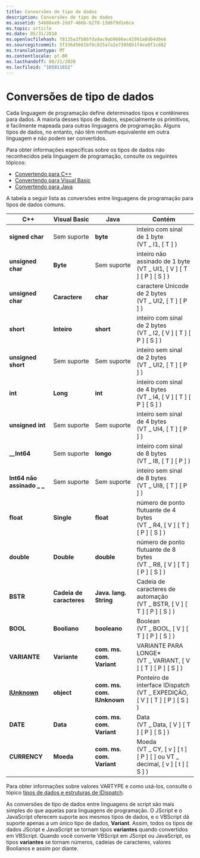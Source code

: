 ```yaml
---
title: Conversões de tipo de dados
description: Conversões de tipo de dados
ms.assetid: 54688ee9-2dd7-466b-b278-13d6f9d1e6ce
ms.topic: article
ms.date: 05/31/2018
ms.openlocfilehash: f8135a3fb86fda9ac9ab9666ec42991a8d04d9e6
ms.sourcegitcommit: 5f33645661bf8c825a7a2e73950b1f4ea0f1cd82
ms.translationtype: MT
ms.contentlocale: pt-BR
ms.lasthandoff: 08/21/2020
ms.locfileid: "105811652"
---
```

# <a name="data-type-conversions"></a>Conversões de tipo de dados

Cada linguagem de programação define determinados tipos e contêineres para dados. A maioria desses tipos de dados, especialmente os primitivos, é facilmente mapeada para outras linguagens de programação. Alguns tipos de dados, no entanto, não têm nenhum equivalente em outra linguagem e não podem ser convertidos.

Para obter informações específicas sobre os tipos de dados não reconhecidos pela linguagem de programação, consulte os seguintes tópicos:

-   [Convertendo para C++](translating-to-c--.md)
-   [Convertendo para Visual Basic](translating-to-visual-basic.md)
-   [Convertendo para Java](translating-to-java.md)

A tabela a seguir lista as conversões entre linguagens de programação para tipos de dados comuns.



| C++                                     | Visual Basic             | Java                               | Contém                                                                                       |
|-----------------------------------------|--------------------------|------------------------------------|------------------------------------------------------------------------------------------------|
| **signed char**<br/>              | Sem suporte<br/> | **byte**<br/>                | inteiro com sinal de 1 byte <br/> (VT \_ I1, \[ T \] )<br/>                                   |
| **unsigned char**<br/>            | **Byte**<br/>      | Sem suporte<br/>           | inteiro não assinado de 1 byte <br/> (VT \_ UI1, \[ V \] \[ T \] \[ P \] \[ S \] )<br/>                 |
| **unsigned char**<br/>            | **Caractere**<br/> | **char**<br/>                | caractere Unicode de 2 bytes <br/> (VT \_ UI2, \[ T \] \[ P \] )<br/>                          |
| **short**<br/>                    | **Inteiro**<br/>   | **short**<br/>               | inteiro com sinal de 2 bytes <br/> (VT \_ I2, \[ V \] \[ T \] \[ P \] \[ S \] )<br/>                    |
| **unsigned short**<br/>           | Sem suporte<br/> | Sem suporte<br/>           | inteiro sem sinal de 2 bytes <br/> (VT \_ UI2, \[ T \] \[ P \] )<br/>                           |
| **int**<br/>                      | **Long**<br/>      | **int**<br/>                 | inteiro com sinal de 4 bytes <br/> (VT \_ I4, \[ V \] \[ T \] \[ P \] \[ S \] )<br/>                    |
| **unsigned int**<br/>             | Sem suporte<br/> | Sem suporte<br/>           | inteiro sem sinal de 4 bytes <br/> (VT \_ UI4, \[ T \] \[ P \] )<br/>                           |
| **\_\_Int64**<br/>                | Sem suporte<br/> | **longo**<br/>                | inteiro com sinal de 8 bytes <br/> (VT \_ I8, \[ T \] \[ P \] )<br/>                              |
| **Int64 não assinado \_ \_**<br/>       | Sem suporte<br/> | Sem suporte<br/>           | inteiro sem sinal de 8 bytes <br/> (VT \_ UI8, \[ T \] \[ P \] )<br/>                           |
| **float**<br/>                    | **Single**<br/>    | **float**<br/>               | número de ponto flutuante de 4 bytes <br/> (VT \_ R4, \[ V \] \[ T \] \[ P \] \[ S \] )<br/>             |
| **double**<br/>                   | **Double**<br/>    | **double**<br/>              | número de ponto flutuante de 8 bytes <br/> (VT \_ R8, \[ V \] \[ T \] \[ P \] \[ S \] )<br/>             |
| **BSTR**<br/>                     | **Cadeia de caracteres**<br/>    | **Java. lang. String**<br/>    | Cadeia de caracteres de automação <br/> (VT \_ BSTR, \[ V \] \[ T \] \[ P \] \[ S \] )<br/>                      |
| **BOOL**<br/>                     | **Booliano**<br/>   | **booleano**<br/>             | Boolean <br/> (VT \_ BOOL, \[ V \] \[ T \] \[ P \] \[ S \] )<br/>                                |
| **VARIANTE**<br/>                  | **Variante**<br/>   | **com. ms. com. Variant**<br/>  | VARIANTE PARA LONGE\* <br/> (VT \_ VARIANT, \[ V \] \[ T \] \[ P \] \[ S \] )<br/>                       |
| [**IUnknown**](/windows/desktop/api/Unknwn/nn-unknwn-iunknown)<br/> | **object**<br/>    | **com. ms. com. IUnknown**<br/> | Ponteiro de interface IDispatch <br/> (VT \_ EXPEDIÇÃO, \[ V \] \[ T \] \[ P \] \[ S \] )<br/>        |
| **DATE**<br/>                     | **Data**<br/>      | **com. ms. com. Variant**<br/>  | Data <br/> (VT \_ Data, \[ V \] \[ T \] \[ P \] \[ S \] )<br/>                                   |
| **CURRENCY**<br/>                 | **Moeda**<br/>  | **com. ms. com. Variant**<br/>  | Moeda <br/> (VT \_ CY, \[ v \] \[ t \] \[ P \] \[ \] ou VT \_ decimal, \[ v \] \[ t \] \[ S \] )<br/> |



 

Para obter informações sobre valores VARTYPE e como usá-los, consulte o tópico [tipos de dados e estruturas de IDispatch](/previous-versions/ms221600(v=vs.100)).

As conversões de tipo de dados entre linguagens de script são mais simples do que aquelas para linguagens de programação. O JScript e o JavaScript oferecem suporte aos mesmos tipos de dados, e o VBScript dá suporte apenas a um único tipo de dados, **Variant**. Assim, todos os tipos de dados JScript e JavaScript se tornam tipos **variantes** quando convertidos em VBScript. Quando você converte VBScript em JScript ou JavaScript, os tipos **variantes** se tornam números, cadeias de caracteres, valores Boolianos e assim por diante.

 

